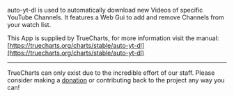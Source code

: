 auto-yt-dl is used to automatically download new Videos of specific YouTube Channels. It features a Web Gui to add and remove Channels from your watch list.

This App is supplied by TrueCharts, for more information visit the manual: [https://truecharts.org/charts/stable/auto-yt-dl](https://truecharts.org/charts/stable/auto-yt-dl)

---

TrueCharts can only exist due to the incredible effort of our staff.
Please consider making a [donation](https://truecharts.org/sponsor) or contributing back to the project any way you can!
